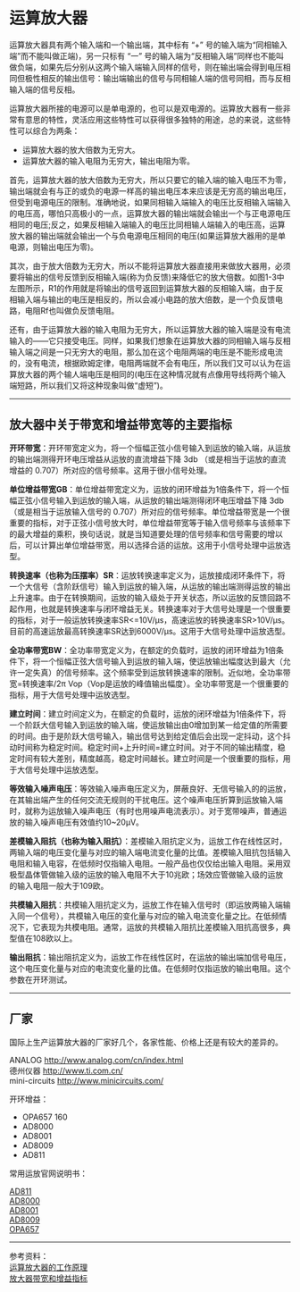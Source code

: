 <!-- OperationalAmplifier.md --- 
;; 
;; Description: 
;; Author: Hongyi Wu(吴鸿毅)
;; Email: wuhongyi@qq.com 
;; Created: 一 5月  8 14:14:08 2017 (+0800)
;; Last-Updated: 五 6月  2 17:13:14 2017 (+0800)
;;           By: Hongyi Wu(吴鸿毅)
;;     Update #: 10
;; URL: http://wuhongyi.cn -->

# 运算放大器

运算放大器具有两个输入端和一个输出端，其中标有 “+” 号的输入端为“同相输入端”而不能叫做正端)，另一只标有 “一” 号的输入端为“反相输入端”同样也不能叫做负端，如果先后分别从这两个输入端输入同样的信号，则在输出端会得到电压相同但极性相反的输出信号：输出端输出的信号与同相输人端的信号同相，而与反相输入端的信号反相。

运算放大器所接的电源可以是单电源的，也可以是双电源的。运算放大器有一些非常有意思的特性，灵活应用这些特性可以获得很多独特的用途，总的来说，这些特性可以综合为两条：

- 运算放大器的放大倍数为无穷大。
- 运算放大器的输入电阻为无穷大，输出电阻为零。

首先，运算放大器的放大倍数为无穷大，所以只要它的输入端的输入电压不为零，输出端就会有与正的或负的电源一样高的输出电压本来应该是无穷高的输出电压，但受到电源电压的限制。准确地说，如果同相输入端输入的电压比反相输入端输入的电压高，哪怕只高极小的一点，运算放大器的输出端就会输出一个与正电源电压相同的电压;反之，如果反相输入端输入的电压比同相输人端输入的电压高，运算放大器的输出端就会输出一个与负电源电压相同的电压(如果运算放大器用的是单电源，则输出电压为零)。

其次，由于放大倍数为无穷大，所以不能将运算放大器直接用来做放大器用，必须要将输出的信号反馈到反相输入端(称为负反馈)来降低它的放大倍数。如图1-3中左图所示，R1的作用就是将输出的信号返回到运算放大器的反相输入端，由于反相输入端与输出的电压是相反的，所以会减小电路的放大倍数，是一个负反馈电路，电阻Rf也叫做负反馈电阻。

还有，由于运算放大器的输入电阻为无穷大，所以运算放大器的输入端是没有电流输入的——它只接受电压。同样，如果我们想象在运算放大器的同相输入端与反相输入端之间是一只无穷大的电阻，那么加在这个电阻两端的电压是不能形成电流的，没有电流，根据欧姆定律，电阻两端就不会有电压，所以我们又可以认为在运算放大器的两个输人端电压是相同的(电压在这种情况就有点像用导线将两个输入端短路，所以我们又将这种现象叫做“虚短”)。

----

## 放大器中关于带宽和增益带宽等的主要指标

**开环带宽**：开环带宽定义为，将一个恒幅正弦小信号输入到运放的输入端，从运放的输出端测得开环电压增益从运放的直流增益下降 3db （或是相当于运放的直流增益的 0.707）所对应的信号频率。这用于很小信号处理。

**单位增益带宽GB**：单位增益带宽定义为，运放的闭环增益为1倍条件下，将一个恒幅正弦小信号输入到运放的输入端，从运放的输出端测得闭环电压增益下降 3db（或是相当于运放输入信号的 0.707）所对应的信号频率。单位增益带宽是一个很重要的指标，对于正弦小信号放大时，单位增益带宽等于输入信号频率与该频率下的最大增益的乘积，换句话说，就是当知道要处理的信号频率和信号需要的增以后，可以计算出单位增益带宽，用以选择合适的运放。这用于小信号处理中运放选型。
 
**转换速率（也称为压摆率）SR**：运放转换速率定义为，运放接成闭环条件下，将一个大信号（含阶跃信号）输入到运放的输入端，从运放的输出端测得运放的输出上升速率。由于在转换期间，运放的输入级处于开关状态，所以运放的反馈回路不起作用，也就是转换速率与闭环增益无关。转换速率对于大信号处理是一个很重要的指标，对于一般运放转换速率SR<=10V/μs，高速运放的转换速率SR>10V/μs。目前的高速运放最高转换速率SR达到6000V/μs。这用于大信号处理中运放选型。

**全功率带宽BW**：全功率带宽定义为，在额定的负载时，运放的闭环增益为1倍条件下，将一个恒幅正弦大信号输入到运放的输入端，使运放输出幅度达到最大（允许一定失真）的信号频率。这个频率受到运放转换速率的限制。近似地，全功率带宽=转换速率/2π Vop（Vop是运放的峰值输出幅度）。全功率带宽是一个很重要的指标，用于大信号处理中运放选型。

**建立时间**：建立时间定义为，在额定的负载时，运放的闭环增益为1倍条件下，将一个阶跃大信号输入到运放的输入端，使运放输出由0增加到某一给定值的所需要的时间。由于是阶跃大信号输入，输出信号达到给定值后会出现一定抖动，这个抖动时间称为稳定时间。稳定时间+上升时间=建立时间。对于不同的输出精度，稳定时间有较大差别，精度越高，稳定时间越长。建立时间是一个很重要的指标，用于大信号处理中运放选型。

**等效输入噪声电压**：等效输入噪声电压定义为，屏蔽良好、无信号输入的的运放，在其输出端产生的任何交流无规则的干扰电压。这个噪声电压折算到运放输入端时，就称为运放输入噪声电压（有时也用噪声电流表示）。对于宽带噪声，普通运放的输入噪声电压有效值约10~20μV。

**差模输入阻抗（也称为输入阻抗）**：差模输入阻抗定义为，运放工作在线性区时，两输入端的电压变化量与对应的输入端电流变化量的比值。差模输入阻抗包括输入电阻和输入电容，在低频时仅指输入电阻。一般产品也仅仅给出输入电阻。采用双极型晶体管做输入级的运放的输入电阻不大于10兆欧；场效应管做输入级的运放的输入电阻一般大于109欧。

**共模输入阻抗**：共模输入阻抗定义为，运放工作在输入信号时（即运放两输入端输入同一个信号），共模输入电压的变化量与对应的输入电流变化量之比。在低频情况下，它表现为共模电阻。通常，运放的共模输入阻抗比差模输入阻抗高很多，典型值在108欧以上。

**输出阻抗**：输出阻抗定义为，运放工作在线性区时，在运放的输出端加信号电压，这个电压变化量与对应的电流变化量的比值。在低频时仅指运放的输出电阻。这个参数在开环测试。

----


 
 

## 厂家

国际上生产运算放大器的厂家好几个，各家性能、价格上还是有较大的差异的。


ANALOG  http://www.analog.com/cn/index.html  
德州仪器  http://www.ti.com.cn/  
mini-circuits  http://www.minicircuits.com/


开环增益：  
- OPA657 160
- AD8000
- AD8001
- AD8009
- AD811


常用运放官网说明书：

[AD811](pdf/Preamplifier/AD811.pdf)  
[AD8000](pdf/Preamplifier/AD8000.pdf)  
[AD8001](/pdf/Preamplifier/AD8001.pdf)  
[AD8009](/pdf/Preamplifier/AD8009_cn.pdf)  
[OPA657](/pdf/Preamplifier/OPA657.pdf)  


----

参考资料：  
[运算放大器的工作原理](http://www.21ic.com/jichuzhishi/analog/operation-amp/2013-01-07/155940.html)  
[放大器带宽和增益指标](https://wenku.baidu.com/view/12605aafdd3383c4bb4cd201.html)

<!-- OperationalAmplifier.md ends here -->
